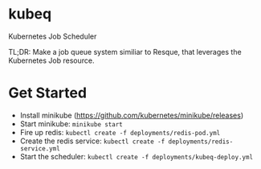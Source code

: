 # kubeq
Kubernetes Job Scheduler

TL;DR: Make a job queue system similiar to Resque, that leverages the Kubernetes Job resource.

# Get Started

* Install minikube (https://github.com/kubernetes/minikube/releases)
* Start minikube: `minikube start`
* Fire up redis: `kubectl create -f deployments/redis-pod.yml`
* Create the redis service: `kubectl create -f deployments/redis-service.yml`
* Start the scheduler: `kubectl create -f deployments/kubeq-deploy.yml`
